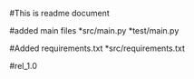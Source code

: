 #This is readme document

#added main files
*src/main.py
*test/main.py

#Added requirements.txt
*src/requirements.txt

#rel_1.0
